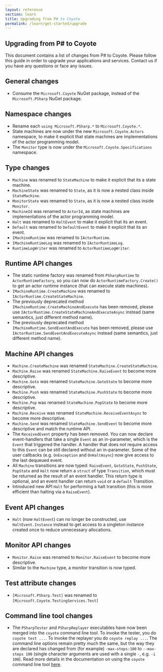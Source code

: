 ```yaml
---
layout: reference
section: learn
title: Upgrading from P# to Coyote
permalink: /learn/get-started/upgrade
---
```


## Upgrading from P# to Coyote
This document contains a list of changes from P# to Coyote. Please follow this guide in order to upgrade your applications and services. Contact us if you have any questions or face any issues.

## General changes
- Consume the `Microsoft.Coyote` NuGet package, instead of the `Microsoft.PSharp` NuGet package.

## Namespace changes
- Rename each `using Microsoft.PSharp.*` to `Microsoft.Coyote.*`.
- State machines are now under the new `Microsoft.Coyote.Actors` namespace, to make it explicit
that state machines are implementations of the actor programming model.
- The `Monitor` type is now under the `Microsoft.Coyote.Specifications` namespace.

## Type changes
- `Machine` was renamed to `StateMachine` to make it explicit that its a state machine.
- `MachineState` was renamed to `State`, as it is now a nested class inside `StateMachine`.
- `MonitorState` was renamed to `State`, as it is now a nested class inside `Monitor`.
- `MachineId` was renamed to `ActorId`, as state machines are implementations of the
actor programming model.
- `Halt` was renamed to `HaltEvent` to make it explicit that its an event.
- `Default` was renamed to `DefaultEvent` to make it explicit that its an event.
- `IMachineRuntime` was renamed to `IActorRuntime`.
- `IMachineRuntimeLog` was renamed to `IActorRuntimeLog`.
- `RuntimeLogWriter` was renamed to `ActorRuntimeLogWriter`.

## Runtime API changes
- The static runtime factory was renamed from `PSharpRuntime` to `ActorRuntimeFactory`, so you can now do `ActorRuntimeFactory.Create()` to get an actor runtime instance (that can execute state machines).
- `IMachineRuntime.CreateMachine` was renamed to `IActorRuntime.CreateStateMachine`.
- The previously deprecated method `IMachineRuntime.CreateMachineAndExecute` has been removed, please use `IActorRuntime.CreateStateMachineAndExecuteAsync` instead (same semantics, just different method name).
- The previously deprecated method `IMachineRuntime.SendEventAndExecute` has been removed, please use `IActorRuntime.SendEventAndExecuteAsync` instead (same semantics, just different method name).

## Machine API changes
- `Machine.CreateMachine` was renamed `StateMachine.CreateStateMachine`.
- `Machine.Raise` was renamed `StateMachine.RaiseEvent` to become more descriptive.
- `Machine.Goto` was renamed `StateMachine.GotoState` to become more descriptive.
- `Machine.Push` was renamed `StateMachine.PushState` to become more descriptive.
- `Machine.Pop` was renamed `StateMachine.PopState` to become more descriptive.
- `Machine.Receive` was renamed `StateMachine.ReceiveEventAsync` to become more descriptive.
- `Machine.Send` was renamed `StateMachine.SendEvent` to become more descriptive and match the runtime API.
- The `ReceivedEvent` property has been removed. You can now declare event-handlers that take a single `Event` as an in-parameter, which is the `Event` that triggered the handler. A handler that does not require access to this `Event` can be still declared without an in-parameter. Some of the user callbacks (e.g. `OnException` and `OnHaltAsync`) now give access to the last dequeued event.
- All `Machine` transitions are now typed: `RaiseEvent`, `GotoState`, `PushState`, `PopState` and `Halt` now return a `struct` of type `Transition`, which must be returned as the result of an event handler. This return type is optional, and an event handler can return `void` or a `default` Transition.
- Introduced new API `Halt` for performing a halt transition (this is more efficient than halting via a `RaiseEvent`).

## Event API changes
- `Halt` (now `HaltEvent`) can no longer be constructed, use `HaltEvent.Instance` instead to get access to a singleton instance created once to reduce unnecessary allocations.

## Monitor API changes
- `Monitor.Raise` was renamed to `Monitor.RaiseEvent` to become more descriptive.
- Similar to the `Machine` type, a monitor transition is now typed.

## Test attribute changes
- `[Microsoft.PSharp.Test]` was renamed  to `[Microsoft.Coyote.TestingServices.Test]`

## Command line tool changes
- The `PSharpTester` and `PSharpReplayer` executables have now been merged into the `coyote` command line tool. To invoke the tester, you do `coyote test ...`. To invoke the replayer you do `coyote replay ...`. The command line options remain pretty much the same, but the way they are declared has changed from (for example) `-max-steps:100` to `--max-steps 100` (single character arguments are used with a single `-`, e.g. `-i 100`). Read more details in the documentation on using the `coyote` command line tool [here](using-coyote.md).
